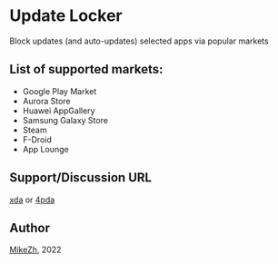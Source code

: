 # Update Locker

Block updates (and auto-updates) selected apps via popular markets

## List of supported markets:
- Google Play Market
- Aurora Store
- Huawei AppGallery
- Samsung Galaxy Store
- Steam
- F-Droid
- App Lounge

## Support/Discussion URL
[xda](https://forum.xda-developers.com/t/mod-xposed-4-1-updatelocker-stop-update-your-apps.4433253/) or [4pda](https://4pda.to/forum/index.php?s=&showtopic=603033&view=findpost&p=114402375)

## Author
[MikeZh](https://4pda.to/forum/index.php?showuser=683427), 2022